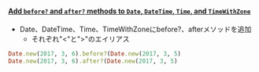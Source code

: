 #### [Add `before?` and `after?` methods to `Date`, `DateTime`, `Time`, and `TimeWithZone`](https://github.com/rails/rails/pull/32185)

* Date、DateTime、Time、TimeWithZoneにbefore?、afterメソッドを追加
  * それぞれ"<"と">"のエイリアス

```ruby
Date.new(2017, 3, 6).before?(Date.new(2017, 3, 5)
Date.new(2017, 3, 6).after?(Date.new(2017, 3, 5)
```
